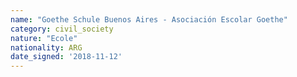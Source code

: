 ```yaml
---
name: "Goethe Schule Buenos Aires - Asociación Escolar Goethe"
category: civil_society
nature: "Ecole"
nationality: ARG
date_signed: '2018-11-12'
---
```

    